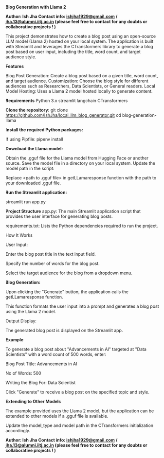 **Blog Generation with Llama 2**

**Author: Ish Jha Contact info: ishjha1929@gmail.com / jha.13@alumni.iitj.ac.in (please feel free to contact for any doubts or collaborative projects ! )**

This project demonstrates how to create a blog post using an open-source LLM model (Llama 2) hosted on your local system. 
The application is built with Streamlit and leverages the CTransformers library to generate a blog post based on user input, including the title, word count, and target audience style.

**Features**

Blog Post Generation: Create a blog post based on a given title, word count, and target audience.
Customization: Choose the blog style for different audiences such as Researchers, Data Scientists, or General readers.
Local Model Hosting: Uses a Llama 2 model hosted locally to generate content.

**Requirements**
Python 3.x
streamlit
langchain
CTransformers

**Clone the repository:**
git clone https://github.com/IshJha/local_llm_blog_generator.git
cd blog-generation-llama

**Install the required Python packages:**

If using Pipfile:
pipenv install

**Download the Llama model:**

Obtain the .gguf file for the Llama model from Hugging Face or another source.
Save the model file in a directory on your local system.
Update the model path in the script:

Replace <path to .gguf file> in getLLamaresponse function with the path to your downloaded .gguf file.

**Run the Streamlit application:**

streamlit run app.py

**Project Structure**
app.py: The main Streamlit application script that provides the user interface for generating blog posts.

requirements.txt: Lists the Python dependencies required to run the project.

How It Works

User Input:

Enter the blog post title in the text input field.

Specify the number of words for the blog post.

Select the target audience for the blog from a dropdown menu.

**Blog Generation:**

Upon clicking the "Generate" button, the application calls the getLLamaresponse function.

This function formats the user input into a prompt and generates a blog post using the Llama 2 model.

Output Display:

The generated blog post is displayed on the Streamlit app.

**Example**

To generate a blog post about "Advancements in AI" targeted at "Data Scientists" with a word count of 500 words, enter:

Blog Post Title: Advancements in AI

No of Words: 500

Writing the Blog For: Data Scientist

Click "Generate" to receive a blog post on the specified topic and style.

**Extending to Other Models**

The example provided uses the Llama 2 model, but the application can be extended to other models if a .gguf file is available.

Update the model_type and model path in the CTransformers initialization accordingly.

**Author: Ish Jha Contact info: ishjha1929@gmail.com / jha.13@alumni.iitj.ac.in (please feel free to contact for any doubts or collaborative projects ! )**
